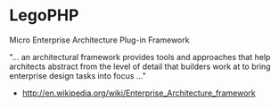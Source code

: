 LegoPHP
=======

Micro Enterprise Architecture Plug-in Framework

"... an architectural framework provides tools and approaches that help architects abstract from the level of detail that builders work at to bring enterprise design tasks into focus ..."

- http://en.wikipedia.org/wiki/Enterprise_Architecture_framework
